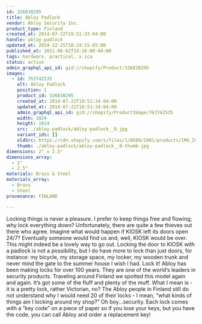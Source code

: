```yaml
---
id: 326838295
title: Abloy Padlock
vendor: Abloy Security Inc.
product_type: Finland
created_at: 2014-07-22T19:51:33-04:00
handle: abloy-padlock
updated_at: 2024-12-25T18:24:15-05:00
published_at: 2011-06-02T14:26:00-04:00
tags: hardware, practical, x.ica
status: active
admin_graphql_api_id: gid://shopify/Product/326838295
images:
  - id: 763742535
    alt: Abloy Padlock
    position: 1
    product_id: 326838295
    created_at: 2014-07-22T19:51:34-04:00
    updated_at: 2014-07-22T19:51:34-04:00
    admin_graphql_api_id: gid://shopify/ProductImage/763742535
    width: 1024
    height: 1024
    src: ./abloy-padlock/abloy-padlock__0.jpg
    variant_ids: []
    oldSrc: https://cdn.shopify.com/s/files/1/0589/2901/products/IMG_2994.jpeg?v=1406073094
    thumb: ./abloy-padlock/abloy-padlock__0-thumb.jpg
dimensions: 2" x 2.5"
dimensions_array:
  - 2"
  - 2.5"
materials: Brass & Steel
materials_array:
  - Brass
  - Steel
provenance: FINLAND

---
```


Locking things is never a pleasure. I prefer to keep things free and flowing; why lock everything down? Unfortunately, there are quite a few thieves out there who agree. Imagine what would happen if KIOSK left its doors open 24/7? Eventually someone would find us and, well, KIOSK would be over. This might indeed be a lovely way to go out. Locking the door to KIOSK with a padlock is not a possibility, but I do have more to lock than just doors, for instance: my bicycle, my storage space, my locker, my wooden trunk and never mind the gate to the summer house I wish I had. Lock it! Abloy has been making locks for over 100 years. They are one of the world’s leaders in security products. Traveling around Finland we spotted this model again and again. It’s got some of the fluff and plenty of the muff. What I mean is - it is a pretty lock, rather Victorian, no? The Abloy people in Finland still do not understand why I would need 20 of their locks - I mean, “what kinds of things am I locking around my shop?” Oh boy...security. Each lock comes with a “key code” on a piece of paper so if you lose your keys, but you have the code, you can call Abloy and order a replacement key!